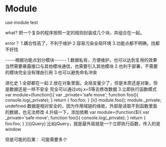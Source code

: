 # Module
use module test

what?
把一个复杂的程序按照一定的规则封装成几个块，并组合在一起。

error？
1.耦合性高了，不利于维护
2.容易污染全局环境
3.功能点都不明确，找都不好找

-----根据功能点划分模块------
1.数据私有，方便维护，也可以达到复用的效果
当然需要暴露接口与其他模块通信，也需要引入其他模块
2.也利于部署，不需要的模块完全没有理由引用
3.也可以避免命名冲突

进化史
1.全部都在一起
2.放在对象里面。全局变量少了，但是本质还是对象，但是数据还是一样不安全
  完全可以通过obj.x=5等去修改数据
3.立即执行函数模式
  var module=(function(){
    var _private='safe move';
    function foo(){
      console.log(_private);
    }
    return {
      foo:foo;
    }
  })()
  module.foo();
  module._private; undefined
  数据是相对安全的，因为作用域链的缘故，外部是读取不到函数里面的数据，也无法修改
4.升级一下，添加依赖
  var module=(function($){
    var _private='safe move';
    function foo(){
      console.log(_private);
    }
    return {
      foo:foo;
    }
  })(jQuery)
比如jQuery，就是最外层就是一个立即执行函数，传入的是window

但是可能的后果：
可能需要多个<script>请求
<script scr='1.js'>
<script scr='2.js'>
<script scr='3.js'>
<script scr='4.js'>
且顺序不能打算，因为后一个需要前一个模块的依赖。因为加载后就要执行了。

CommanJS:
每个JS文件都是一个模块
同步加载。在服务器端还好，都是本地的，付费多等待一会会
浏览器端很可能用户一直在等，用户体验很差，而且浏览器是不认识require的，需要提前编译打包处理


AMD:Asynchronous Module Definition
专门用于浏览器端，模块加载是异步的。
1.定义没有依赖的模块
define(function(){
  return 模块
})
2.定义有依赖的模块
define(['module1','module2'],function(m1,m2){
  return 模块
})
3.引入,通常是主模块
requirejs(['module1','module2'],function(m1,m2){
  因为一般是咋主模块中，所以一般不用再return模块了
})

ES6
需要编译打包处理(require浏览器不认识)，当然ES6需要babel转码
引入模块的时候必须使用解构赋值
babel配置:
.babelrc(run control)运行时控制文件,运行的时候要读取的文件
presets:[]
babel干活之前先读配置文件，它读取配置文件之后他就知道要干什么了
比如es2015是去转换ES6，react是去转换jsx文件，你不设置它不干活
命令行模式: babel ... -d ...     可将inport转换为require的ES5